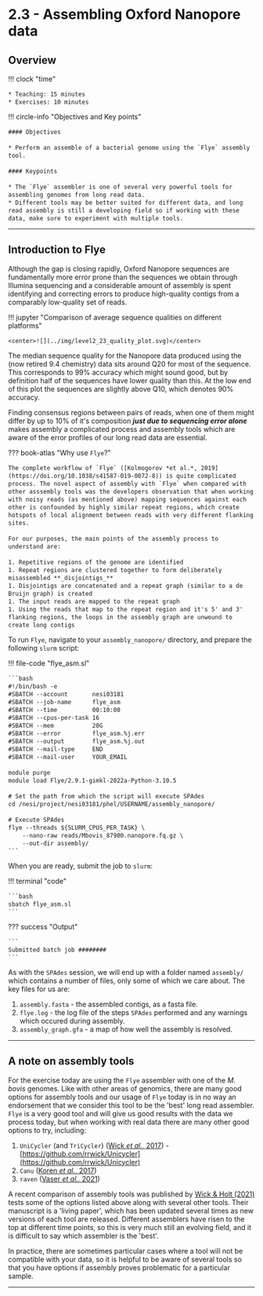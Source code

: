 # 2.3 - Assembling Oxford Nanopore data

## Overview

!!! clock "time"

    * Teaching: 15 minutes
    * Exercises: 10 minutes
    
!!! circle-info "Objectives and Key points"

    #### Objectives
    
    * Perform an assemble of a bacterial genome using the `Flye` assembly tool.

    #### Keypoints

    * The `Flye` assembler is one of several very powerful tools for assembling genomes from long read data.
    * Different tools may be better suited for different data, and long read assembly is still a developing field so if working with these data, make sure to experiment with multiple tools.

---

## Introduction to Flye

Although the gap is closing rapidly, Oxford Nanopore sequences are fundamentally more error prone than the sequences we obtain through Illumina sequencing and a considerable amount of assembly is spent identifying and correcting errors to produce high-quality contigs from a comparably low-quality set of reads.

!!! jupyter "Comparison of average sequence qualities on different platforms"

    <center>![](../img/level2_23_quality_plot.svg)</center>

The median sequence quality for the Nanopore data produced using the (now retired 9.4 chemistry) data sits around Q20 for most of the sequence. This corresponds to 99% accuracy which might sound good, but by definition half of the sequences have lower quality than this. At the low end of this plot the sequences are slightly above Q10, which denotes 90% accuracy.

Finding consensus regions between pairs of reads, when one of them might differ by up to 10% of it's composition **_just due to sequencing error alone_** makes assembly a complicated process and assembly tools which are aware of the error profiles of our long read data are essential.

??? book-atlas "Why use `Flye`?"

    The complete workflow of `Flye` ([Kolmogorov *et al.*, 2019](https://doi.org/10.1038/s41587-019-0072-8)) is quite complicated process. The novel aspect of assembly with `Flye` when compared with other asssembly tools was the developers observation that when working with noisy reads (as mentioned above) mapping sequences against each other is confounded by highly similar repeat regions, which create hotspots of local alignment between reads with very different flanking sites.

    For our purposes, the main points of the assembly process to understand are:

    1. Repetitive regions of the genome are identified
    1. Repeat regions are clustered together to form deliberately misassembled **_disjointigs_**
    1. Disjointigs are concatenated and a repeat graph (similar to a de Bruijn graph) is created
    1. The input reads are mapped to the repeat graph
    1. Using the reads that map to the repeat region and it's 5' and 3' flanking regions, the loops in the assembly graph are unwound to create long contigs

To run `Flye`, navigate to your `assembly_nanopore/` directory, and prepare the following `slurm` script:

!!! file-code "flye_asm.sl"

    ```bash
    #!/bin/bash -e
    #SBATCH --account       nesi03181
    #SBATCH --job-name      flye_asm
    #SBATCH --time          00:10:00
    #SBATCH --cpus-per-task 16
    #SBATCH --mem           20G
    #SBATCH --error         flye_asm.%j.err
    #SBATCH --output        flye_asm.%j.out
    #SBATCH --mail-type     END
    #SBATCH --mail-user     YOUR_EMAIL

    module purge
    module load Flye/2.9.1-gimkl-2022a-Python-3.10.5

    # Set the path from which the script will execute SPAdes
    cd /nesi/project/nesi03181/phel/USERNAME/assembly_nanopore/

    # Execute SPAdes
    flye --threads ${SLURM_CPUS_PER_TASK} \
        --nano-raw reads/Mbovis_87900.nanopore.fq.gz \
        --out-dir assembly/
    ```

When you are ready, submit the job to `slurm`:

!!! terminal "code"

    ```bash
    sbatch flye_asm.sl
    ```

??? success "Output"

    ```
    Submitted batch job ########
    ```

As with the `SPAdes` session, we will end up with a folder named `assembly/` which contains a number of files, only some of which we care about. The key files for us are:

1. `assembly.fasta` - the assembled contigs, as a fasta file.
1. `flye.log` - the log file of the steps `SPAdes` performed and any warnings which occured during assembly.
1. `assembly_graph.gfa` - a map of how well the assembly is resolved.

---

## A note on assembly tools

For the exercise today are using the `Flye` assembler with one of the *M. bovis* genomes. Like with other areas of genomics, there are many good options for assembly tools and our usage of `Flye` today is in no way an endorsement that we consider this tool to be the 'best' long read assembler. `Flye` is a very good tool and will give us good results with the data we process today, but when working with real data there are many other good options to try, including:

1. `UniCycler` (and `TriCycler`) ([Wick *et al.*, 2017](https://doi.org/10.1371/journal.pcbi.1005595)) - [https://github.com/rrwick/Unicycler](https://github.com/rrwick/Unicycler)
1. `Canu` ([Koren *et al.*, 2017](http://www.genome.org/cgi/doi/10.1101/gr.215087.116))
1. `raven` ([Vaser *et al.*, 2021](https://doi.org/10.1038/s43588-021-00073-4))

A recent comparison of assembly tools was published by [Wick & Holt (2021)](https://doi.org/10.12688/f1000research.21782.4) tests some of the options listed above along with several other tools. Their manuscript is a 'living paper', which has been updated several times as new versions of each tool are released. Different assemblers have risen to the top at different time points, so this is very much still an evolving field, and it is difficult to say which assembler is the 'best'.

In practice, there are sometimes particular cases where a tool will not be compatible with your data, so it is helpful to be aware of several tools so that you have options if assembly proves problematic for a particular sample.

---
